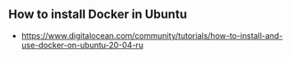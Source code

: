 ## How to install Docker in Ubuntu
  - https://www.digitalocean.com/community/tutorials/how-to-install-and-use-docker-on-ubuntu-20-04-ru

